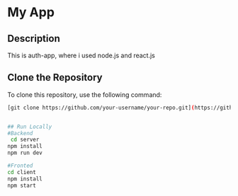 # My App

## Description

This is auth-app, where i used node.js and react.js

## Clone the Repository

To clone this repository, use the following command:

```bash
[git clone https://github.com/your-username/your-repo.git](https://github.com/sunilkumarroy450/auth_app.git)


## Run Locally
#Backend
 cd server
npm install
npm run dev

#Fronted
cd client
npm install
npm start

